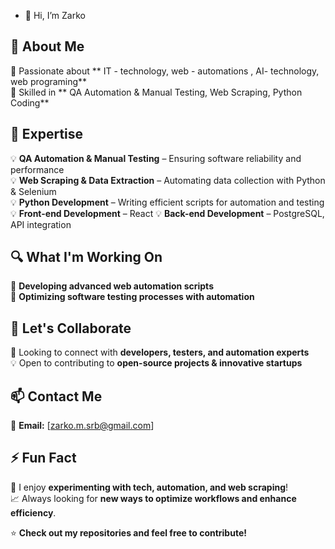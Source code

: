- 👋 Hi, I’m Zarko
## 🚀 About Me  
🔹 Passionate about **  IT - technology, web - automations , AI- technology, web programing**  
🔹 Skilled in **        QA Automation & Manual Testing, Web Scraping, Python Coding**  

## 🎯 Expertise  
💡 **QA Automation & Manual Testing** – Ensuring software reliability and performance  
💡 **Web Scraping & Data Extraction** – Automating data collection with Python & Selenium  
💡 **Python Development** – Writing efficient scripts for automation and testing  
💡 **Front-end Development** – React
💡 **Back-end Development** – PostgreSQL, API integration 

## 🔍 What I'm Working On  
🌱 **Developing advanced web automation scripts**  
🌱 **Optimizing software testing processes with automation**  

## 🤝 Let's Collaborate  
💼 Looking to connect with **developers, testers, and automation experts**  
💡 Open to contributing to **open-source projects & innovative startups**  


## 📫 Contact Me  
📧 **Email:** [zarko.m.srb@gmail.com]  


## ⚡ Fun Fact  
🚀 I enjoy **experimenting with tech, automation, and web scraping**!  
📈 Always looking for **new ways to optimize workflows and enhance efficiency**. 

⭐ **Check out my repositories and feel free to contribute!**  

<!---
Zarkoo-m/Zarkoo-m is a ✨ special ✨ repository because its `README.md` (this file) appears on your GitHub profile.
You can click the Preview link to take a look at your changes.
--->
